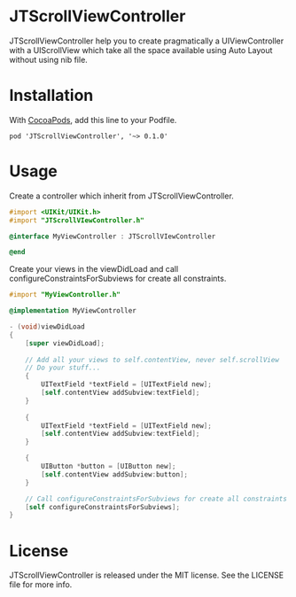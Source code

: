 JTScrollViewController
======================

JTScrollViewController help you to create pragmatically a UIViewController with a UIScrollView which take all the space available using Auto Layout without using nib file.

Installation
============

With [CocoaPods](http://cocoapods.org/), add this line to your Podfile.

	pod 'JTScrollViewController', '~> 0.1.0'


Usage
=====

Create a controller which inherit from JTScrollViewController.
```objective-c
#import <UIKit/UIKit.h>
#import "JTScrollVIewController.h"

@interface MyViewController : JTScrollVIewController

@end
```

Create your views in the viewDidLoad and call configureConstraintsForSubviews for create all constraints.
```objective-c
#import "MyViewController.h"

@implementation MyViewController

- (void)viewDidLoad
{
    [super viewDidLoad];
    
    // Add all your views to self.contentView, never self.scrollView
    // Do your stuff...
    {
        UITextField *textField = [UITextField new];
        [self.contentView addSubview:textField];
    }
    
    {
    	UITextField *textField = [UITextField new];
        [self.contentView addSubview:textField];
    }

    {
    	UIButton *button = [UIButton new];
        [self.contentView addSubview:button];
    }

    // Call configureConstraintsForSubviews for create all constraints
    [self configureConstraintsForSubviews];
}
```

License
=======

JTScrollViewController is released under the MIT license. See the LICENSE file for more info.